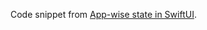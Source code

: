 Code snippet from [App-wise state in SwiftUI][fs].

[fs]: https://fivestars.blog/swiftui/app-state.html

